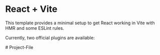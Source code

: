 # React + Vite

This template provides a minimal setup to get React working in Vite with HMR and some ESLint rules.

Currently, two official plugins are available:

#   P r o j e c t - F i l e 
 
 
